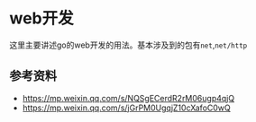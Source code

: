 <!--
 * @Author: shgopher shgopher@gmail.com
 * @Date: 2023-05-14 23:08:19
 * @LastEditors: shgopher shgopher@gmail.com
 * @LastEditTime: 2023-05-18 17:05:39
 * @FilePath: /GOFamily/工程/web/README.md
 * @Description: 
 * 
 * Copyright (c) 2023 by shgopher, All Rights Reserved. 
-->
# web开发
这里主要讲述go的web开发的用法。基本涉及到的包有`net`,`net/http`
## 参考资料
- https://mp.weixin.qq.com/s/NQSgECerdR2rM06ugp4qjQ
- https://mp.weixin.qq.com/s/jGrPM0UgqjZ10cXafoC0wQ